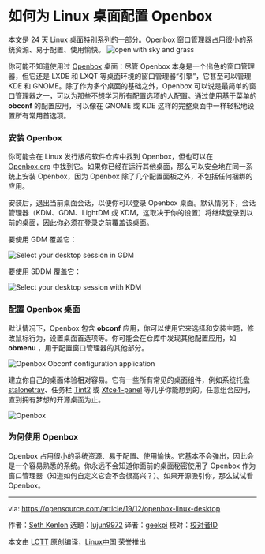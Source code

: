 [#]: collector: (lujun9972)
[#]: translator: (geekpi)
[#]: reviewer: ( )
[#]: publisher: ( )
[#]: url: ( )
[#]: subject: (How to configure Openbox for your Linux desktop)
[#]: via: (https://opensource.com/article/19/12/openbox-linux-desktop)
[#]: author: (Seth Kenlon https://opensource.com/users/seth)

如何为 Linux 桌面配置 Openbox
======
本文是 24 天 Linux 桌面特别系列的一部分。Openbox 窗口管理器占用很小的系统资源、易于配置、使用愉快。
![open with sky and grass][1]

你可能不知道使用过 [Openbox][2] 桌面：尽管 Openbox 本身是一个出色的窗口管理器，但它还是 LXDE 和 LXQT 等桌面环境的窗口管理器“引擎”，它甚至可以管理 KDE 和 GNOME。除了作为多个桌面的基础之外，Openbox 可以说是最简单的窗口管理器之一，可以为那些不想学习所有配置选项的人配置。通过使用基于菜单的 **obconf** 的配置应用，可以像在 GNOME 或 KDE 这样的完整桌面中一样轻松地设置所有常用首选项。

### 安装 Openbox

你可能会在 Linux 发行版的软件仓库中找到 Openbox，但也可以在 [Openbox.org][3] 中找到它。如果你已经在运行其他桌面，那么可以安全地在同一系统上安装 Openbox，因为 Openbox 除了几个配置面板之外，不包括任何捆绑的应用。

安装后，退出当前桌面会话，以便你可以登录 Openbox 桌面。默认情况下，会话管理器（KDM、GDM、LightDM 或 XDM，这取决于你的设置）将继续登录到以前的桌面，因此你必须在登录之前覆盖该桌面。

要使用 GDM 覆盖它：

![Select your desktop session in GDM][4]

要使用 SDDM 覆盖它：

![Select your desktop session with KDM][5]

### 配置 Openbox 桌面

默认情况下，Openbox 包含 **obconf** 应用，你可以使用它来选择和安装主题，修改鼠标行为，设置桌面首选项等。你可能会在仓库中发现其他配置应用，如 **obmenu** ，用于配置窗口管理器的其他部分。

![Openbox Obconf configuration application][6]

建立你自己的桌面体验相对容易。它有一些所有常见的桌面组件，例如系统托盘 [stalonetray][7]、任务栏 [Tint2][8] 或 [Xfce4-panel][9] 等几乎你能想到的。任意组合应用，直到拥有梦想的开源桌面为止。

![Openbox][10]

### 为何使用 Openbox

Openbox 占用很小的系统资源、易于配置、使用愉快。它基本不会弹出，因此会是一个容易熟悉的系统。你永远不会知道你面前的桌面秘密使用了 Openbox 作为窗口管理器（知道如何自定义它会不会很高兴？）。如果开源吸引你，那么试试看 Openbox。

--------------------------------------------------------------------------------

via: https://opensource.com/article/19/12/openbox-linux-desktop

作者：[Seth Kenlon][a]
选题：[lujun9972][b]
译者：[geekpi](https://github.com/geekpi)
校对：[校对者ID](https://github.com/校对者ID)

本文由 [LCTT](https://github.com/LCTT/TranslateProject) 原创编译，[Linux中国](https://linux.cn/) 荣誉推出

[a]: https://opensource.com/users/seth
[b]: https://github.com/lujun9972
[1]: https://opensource.com/sites/default/files/styles/image-full-size/public/lead-images/osdc_general_openfield.png?itok=MeVN97oy (open with sky and grass)
[2]: http://openbox.org
[3]: http://openbox.org/wiki/Openbox:Download
[4]: https://opensource.com/sites/default/files/advent-gdm_0.jpg (Select your desktop session in GDM)
[5]: https://opensource.com/sites/default/files/advent-kdm.jpg (Select your desktop session with KDM)
[6]: https://opensource.com/sites/default/files/uploads/advent-openbox-obconf_675px.jpg (Openbox Obconf configuration application)
[7]: https://sourceforge.net/projects/stalonetray/
[8]: https://opensource.com/article/19/1/productivity-tool-tint2
[9]: http://xfce.org
[10]: https://opensource.com/sites/default/files/uploads/advent-openbox_675px.jpg (Openbox)
